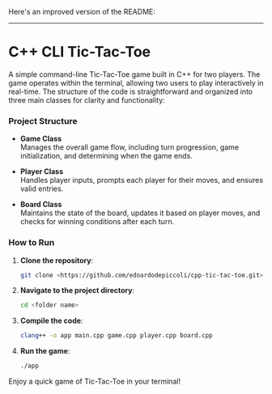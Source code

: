 Here's an improved version of the README:

---

# C++ CLI Tic-Tac-Toe

A simple command-line Tic-Tac-Toe game built in C++ for two players. The game operates within the terminal, allowing two users to play interactively in real-time. The structure of the code is straightforward and organized into three main classes for clarity and functionality:

### Project Structure

- **Game Class**  
  Manages the overall game flow, including turn progression, game initialization, and determining when the game ends.

- **Player Class**  
  Handles player inputs, prompts each player for their moves, and ensures valid entries.

- **Board Class**  
  Maintains the state of the board, updates it based on player moves, and checks for winning conditions after each turn.

### How to Run

1. **Clone the repository**:
   ```bash
   git clone <https://github.com/edoardodepiccoli/cpp-tic-tac-toe.git>
   ```

2. **Navigate to the project directory**:
   ```bash
   cd <folder name>
   ```

3. **Compile the code**:
   ```bash
   clang++ -o app main.cpp game.cpp player.cpp board.cpp
   ```

4. **Run the game**:
   ```bash
   ./app
   ```

Enjoy a quick game of Tic-Tac-Toe in your terminal!

